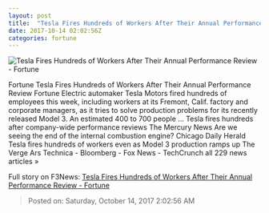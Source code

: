 ```yaml
---
layout: post
title:  "Tesla Fires Hundreds of Workers After Their Annual Performance Review - Fortune"
date: 2017-10-14 02:02:56Z
categories: fortune
---
```


![Tesla Fires Hundreds of Workers After Their Annual Performance Review - Fortune](https://fortunedotcom.files.wordpress.com/2017/10/gettyimages-855492052.jpg)

Fortune Tesla Fires Hundreds of Workers After Their Annual Performance Review Fortune Electric automaker Tesla Motors fired hundreds of employees this week, including workers at its Fremont, Calif. factory and corporate managers, as it tries to solve production problems for its recently released Model 3. An estimated 400 to 700 people ... Tesla fires hundreds after company-wide performance reviews The Mercury News Are we seeing the end of the internal combustion engine? Chicago Daily Herald Tesla fires hundreds of workers even as Model 3 production ramps up The Verge Ars Technica - Bloomberg - Fox News - TechCrunch all 229 news articles »


Full story on F3News: [Tesla Fires Hundreds of Workers After Their Annual Performance Review - Fortune](http://www.f3nws.com/n/JcSRrF)

> Posted on: Saturday, October 14, 2017 2:02:56 AM

